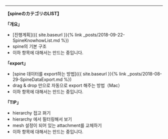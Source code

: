---
**【spineのカテゴリのLIST】**

**「개요」**
  - [진행계획]({{ site.baseurl }}{% link _posts/2018-09-22-SpineKnowhowList.md %})
  - spine의 기본 구조
  - 이하 항목에 대해서는 만드는 중입니다.

**「export」**
  - [spine 데이터를 export하는 방법]({{ site.baseurl }}{% link _posts/2018-08-29-SpineDataExport.md %})
  - drag & drop 만으로 자동으로 export 해주는 방법（Mac）
  - 이하 항목에 대해서는 만드는 중입니다.

**「TIP」**
  - hierarchy 접고 펴기
  - hierarchy 에서 필터링해서 보기
  - mesh 설정이 되어 있는 attachment를 교체하기
  - 이하 항목에 대해서는 만드는 중입니다.
